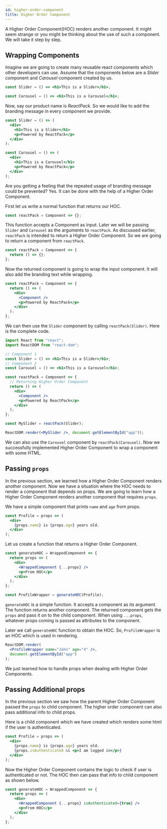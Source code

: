 ```yaml
---
id: higher-order-component
title: Higher Order Component
---
```


A Higher Order Component(HOC) renders another component. It might seem strange or you might be thinking about the use of such a component. We will take it step by step.

## Wrapping Components

Imagine we are going to create many reusable react components which other developers can use. Assume that the components below are a _Slider_ component and _Carousel_ component created by us.

```jsx
const Slider = () => <h1>This is a Slider</h1>;

const Carousel = () => <h1>This is a Carousel</h1>;
```

Now, say our product name is _ReactPack_. So we would like to add the branding message in every component we provide.

```jsx
const Slider = () => (
  <div>
    <h1>This is a Slider</h1>
    <p>Powered by ReactPack</p>
  </div>
);

const Carousel = () => (
  <div>
    <h1>This is a Carousel</h1>
    <p>Powered by ReactPack</p>
  </div>
);
```

Are you getting a feeling that the repeated usage of branding message could be prevented? Yes. It can be done with the help of a Higher Order Component.

First let us write a normal function that returns our HOC.

```javascript
const reactPack = Component => {};
```

This function accepts a Component as input. Later we will be passing `Slider` and `Carousel` as the arguments to `reactPack`. As discussed earlier, `reactPack` is intended to return a Higher Order Component. So we are going to return a component from `reactPack`.

```javascript
const reactPack = Component => {
  return () => {};
};
```

Now the returned component is going to wrap the input component. It will also add the branding text while wrapping.

```jsx
const reactPack = Component => {
  return () => (
    <div>
      <Component />
      <p>Powered by ReactPack</p>
    </div>
  );
};
```

We can then use the `Slider` component by calling `reactPack(Slider)`. Here is the complete code.

```jsx
import React from "react";
import ReactDOM from "react-dom";

// Component 1
const Slider = () => <h1>This is a Slider</h1>;
// Component 2
const Carousel = () => <h1>This is a Carousel</h1>;

const reactPack = Component => {
  // Returning Higher Order Component
  return () => (
    <div>
      <Component />
      <p>Powered by ReactPack</p>
    </div>
  );
};

const MySlider = reactPack(Slider);

ReactDOM.render(<MySlider />, document.getElementById("app"));
```

We can also use the `Carousel` component by `reactPack(Carousel)`. Now we successfully implemented Higher Order Component to wrap a component with some HTML.

## Passing `props`

In the previous section, we learned how a Higher Order Component renders another component. Now we have a situation where the HOC needs to render a component that depends on props. We are going to learn how a Higher Order Component renders another component that requires `props`.

We have a simple component that prints `name` and `age` from props.

```jsx
const Profile = props => (
  <div>
    {props.name} is {props.age} years old.
  </div>
);
```

Let us create a function that returns a Higher Order Component.

```jsx
const generateHOC = WrappedComponent => {
  return props => (
    <div>
      <WrappedComponent {...props} />
      <p>From HOC</p>
    </div>
  );
};

const ProfileWrapper = generateHOC(Profile);
```

`generateHOC` is a simple function. It accepts a component as its argument. The function returns another component. The returned component gets the `props` and pass it on to the child component. When using `...props`, whatever props coming is passed as attributes to the component.

Later we call `generateHOC` function to obtain the HOC. So, `ProfileWrapper` is an HOC which is used in rendering.

```jsx
ReactDOM.render(
  <ProfileWrapper name="John" age="4" />,
  document.getElementById("app")
);
```

We just learned how to handle props when dealing with Higher Order Components.

## Passing Additional props

In the previous section we saw how the parent Higher Order Component passed the `props` to child component. The higher order component can also pass additional info to child props.

Here is a child component which we have created which renders some html if the user is authenticated.

```jsx
const Profile = props => (
  <div>
    {props.name} is {props.age} years old.
    {props.isAuthenticated && <p>I am logged in</p>}
  </div>
);
```

Now the Higher Order Component contains the logic to check if user is authenticated or not. The HOC then can pass that info to child component as shown below.

```jsx
const generateHOC = WrappedComponent => {
  return props => (
    <div>
      <WrappedComponent {...props} isAuthenticated={true} />
      <p>From HOC</p>
    </div>
  );
};
```
